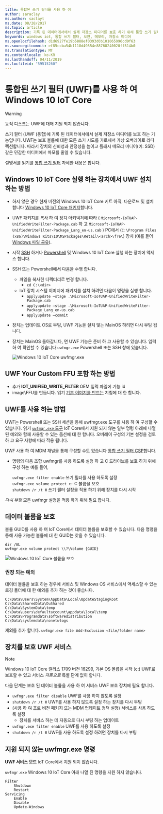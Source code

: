```yaml
---
title: 통합된 쓰기 필터를 사용 하 여
author: saraclay
ms.author: saclayt
ms.date: 08/28/2017
ms.topic: article
description: 기록 된 데이터에서에서 실제 저장소 미디어를 보호 하기 위해 통합 쓰기 필터를 사용 하는 방법에 알아봅니다.
keywords: windows iot, 통합 쓰기 필터, 보안, 메모리, 저장소 미디어
ms.openlocfilehash: d1d6927fe19b5888ef0393d0b101065096cd9f63
ms.sourcegitcommit: ef85ccba54b1118d49554e88768240020ff514b0
ms.translationtype: MT
ms.contentlocale: ko-KR
ms.lasthandoff: 04/11/2019
ms.locfileid: "59515260"
---
```

# <a name="using-the-unified-write-filter-uwf-on-windows-10-iot-core"></a>통합된 쓰기 필터 (UWF)를 사용 하 여 Windows 10 IoT Core

> [!WARNING]
> 동적 디스크는 UWF에 대해 지원 되지 않습니다.

쓰기 필터 (UWF (통합)에 기록 된 데이터에서에서 실제 저장소 미디어를 보호 하는 기능입니다. UWF는 보호 볼륨에 대한 모든 쓰기 시도를 가로채서 가상 오버레이로 리디렉션합니다. 따라서 장치의 신뢰성과 안정성을 높이고 플래시 메모리 미디어(예: SSD) 같은 민감한 미디어에서 마모를 줄일 수 있습니다.

설명서를 읽기를 [통합 쓰기 필터](https://docs.microsoft.com/windows-hardware/customize/enterprise/unified-write-filter) 자세한 내용은 합니다.

## <a name="how-to-install-uwf-on-a-device-running-windows-10-iot-core"></a>Windows 10 IoT Core 실행 하는 장치에서 UWF 설치 하는 방법

* 하지 않은 경우 현재 버전의 Windows 10 IoT Core 키트 아직, 다운로드 및 설치 합니다 [Windows 10 IoT Core 패키지](https://www.microsoft.com/en-us/software-download/windows10iotcore)합니다.
* UWF 패키지를 복사 하 여 장치 아키텍처에 따라 ( `Microsoft-IoTUAP-UnifiedWriteFilter-Package.cab` 하 고 `Microsoft-IoTUAP-UnifiedWriteFilter-Package_Lang_en-us.cab` ) PC에서 (`C:\Program Files (x86)\Windows Kits\10\MSPackages\Retail\<arch>\fre\`) 장치 (예를 들어 [Windows 파일 공유](../manage-your-device/WindowsFileSharing.md)).
* 시작 [SSH](../connect-your-device/SSH.md) 하거나 [Powershell](../connect-your-device/PowerShell.md) 및 Windows 10 IoT Core 실행 하는 장치에 액세스 합니다.
* SSH 또는 Powershell에서 다음을 수행 합니다.
  * 파일을 복사한 디렉터리로 변경 합니다.
    * `cd C:\<dir>`
  * IoT 장치 시스템 이미지에 패키지를 설치 하려면 다음이 명령을 실행 합니다.
    * `applyupdate –stage .\Microsoft-IoTUAP-UnifiedWriteFilter-Package.cab`
    * `applyupdate –stage .\Microsoft-IoTUAP-UnifiedWriteFilter-Package_Lang_en-us.cab`
    * `applyupdate –commit`
* 장치는 업데이트 OS로 부팅, UWF 기능을 설치 및는 MainOS 하려면 다시 부팅 됩니다.
* 장치는 MainOS 돌아갑니다, 면 UWF 기능은 준비 하 고 사용할 수 있습니다. 입력 하 여 확인할 수 있습니다 ```uwfmgr.exe``` Powershell 또는 SSH 창에 있습니다.

  ![Windows 10 IoT Core uwfmgr.exe](../media/UnifiedWriteFilter/uwfmgr.png)


## <a name="how-to-include-uwf-in-your-custom-ffu"></a>UWF Your Custom FFU 포함 하는 방법 

* 추가 **IOT_UNIFIED_WRITE_FILTER** OEM 입력 파일에 기능 id 
* image\FFU를 만듭니다. 읽기 [기본 이미지를 만드는](https://docs.microsoft.com/windows-hardware/manufacture/iot/create-a-basic-image) 지침에 대 한 합니다.


## <a name="how-to-use-uwf"></a>UWF를 사용 하는 방법

UWF는 Powershell 또는 SSH 세션을 통해 uwfmgr.exe 도구를 사용 하 여 구성할 수 있습니다.
읽기 [ `uwfmgr.exe` 도구](https://docs.microsoft.com/windows-hardware/customize/enterprise/uwfmgrexe) IoT Core에서 지원 되지 않는 일부 명령 아래에 나열 된 예외와 함께 사용할 수 있는 옵션에 대 한 합니다.
오버레이 구성의 기본 설정을 검토 하 고 요구 사항에 따라 적용 됩니다.

UWF 사용 하 여 MDM 채널을 통해 구성할 수도 있습니다 [통합 쓰기 필터 CSP](https://docs.microsoft.com/windows/client-management/mdm/unifiedwritefilter-csp)합니다.


* 명령의 다음 조합 uwfmgr를 사용 하도록 설정 하 고 C 드라이브를 보호 하기 위해 구성 하는 예를 들어,

  `uwfmgr.exe filter enable`      쓰기 필터를 사용 하도록 설정
  <br>
  `uwfmgr.exe volume protect c:`  C 볼륨을 보호
  <br>
  `shutdown /r /t 0`              쓰기 필터 설정을 적용 하기 위해 장치를 다시 시작

*다시 부팅* 모든 uwfmgr 설정을 적용 하기 위해 필요 합니다. 


## <a name="protecting-a-data-volume"></a>데이터 볼륨을 보호

볼륨 GUID를 사용 하 여 IoT Core에서 데이터 볼륨을 보호할 수 있습니다. 다음 명령을 통해 사용 가능한 볼륨에 대 한 GUID는 찾을 수 있습니다.

  `dir /AL`
  <br>
  `uwfmgr.exe volume protect \\?\Volume {GUID}`


  ![Windows 10 IoT Core 볼륨을 보호](../media/UnifiedWriteFilter/uwfmgr_protect.png)

### <a name="recommended-exclusions"></a>권장 되는 예외
데이터 볼륨을 보호 하는 경우에 서비스 및 Windows OS 서비스에서 액세스할 수 있는 로깅 폴더에 대 한 예외를 추가 하는 것이 좋습니다.

```
C:\Data\Users\System\AppData\Local\UpdateStagingRoot
C:\Data\SharedData\DuShared
C:\Data\SystemData\temp
C:\Data\users\defaultaccount\appdata\local\temp
C:\Data\Programdata\softwaredistribution
C:\Data\systemdata\nonetwlogs
```

제외를 추가 합니다. `uwfmgr.exe file Add-Exclusion <file/folder name>`



## <a name="servicing-uwf-protected-devices"></a>장치를 보호 UWF 서비스

> [!Note]
> Windows 10 IoT Core 릴리스 1709 버전 16299, 기본 OS 볼륨을 시작 (c:\) UWF로 보호할 수 있고 서비스 *자동으로* 특별 단계 없이 합니다.

다음 단계는 보호 된 데이터 볼륨을 사용 하 여 서비스 UWF 보호 장치에 필요 합니다.

* `uwfmgr.exe filter disable` UWF를 사용 하지 않도록 설정
* `shutdown /r /t 0` UWF를 사용 하지 않도록 설정 하는 장치를 다시 부팅
* (사용 하 여 프로 비전 패키지 또는 MDM 업데이트 정책 설정) 서비스를 사용 하도록 설정
   * 장치를 서비스 하는 데 자동으로 다시 부팅 하는 업데이트
* `uwfmgr.exe filter enable` UWF를 사용 하도록 설정
* `shutdown /r /t 0` UWF를 사용 하도록 설정 하려면 장치를 다시 부팅

## <a name="unsupported-uwfmgrexe-commands"></a>지원 되지 않는 uwfmgr.exe 명령

**UWF 서비스 모드** IoT Core에서 지원 되지 않습니다.

`uwfmgr.exe` Windows 10 IoT Core 아래 나열 된 명령을 지원 하지 않습니다.

```
Filter 
    Shutdown 
    Restart 
Servicing 
    Enable 
    Disable 
    Update-Windows
```
